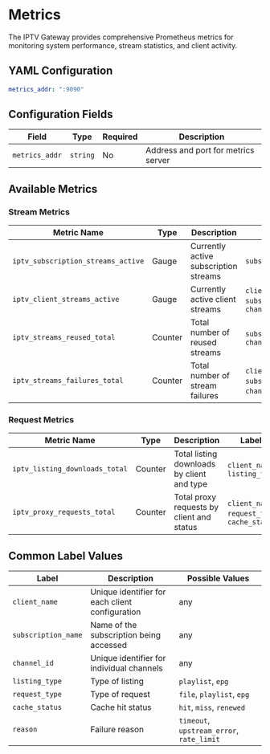 # Metrics

The IPTV Gateway provides comprehensive Prometheus metrics for monitoring system performance, stream statistics, and
client activity.

## YAML Configuration

```yaml
metrics_addr: ":9090"
```

## Configuration Fields

| Field          | Type     | Required | Description                         |
|----------------|----------|----------|-------------------------------------|
| `metrics_addr` | `string` | No       | Address and port for metrics server |

## Available Metrics

### Stream Metrics

| Metric Name                        | Type    | Description                           | Labels                                                     |
|------------------------------------|---------|---------------------------------------|------------------------------------------------------------|
| `iptv_subscription_streams_active` | Gauge   | Currently active subscription streams | `subscription_name`                                        |
| `iptv_client_streams_active`       | Gauge   | Currently active client streams       | `client_name`, `subscription_name`, `channel_id`           |
| `iptv_streams_reused_total`        | Counter | Total number of reused streams        | `subscription_name`, `channel_id`                          |
| `iptv_streams_failures_total`      | Counter | Total number of stream failures       | `client_name`, `subscription_name`, `channel_id`, `reason` |

### Request Metrics

| Metric Name                    | Type    | Description                                | Labels                                        |
|--------------------------------|---------|--------------------------------------------|-----------------------------------------------|
| `iptv_listing_downloads_total` | Counter | Total listing downloads by client and type | `client_name`, `listing_type`                 |
| `iptv_proxy_requests_total`    | Counter | Total proxy requests by client and status  | `client_name`, `request_type`, `cache_status` |

## Common Label Values

| Label               | Description                                     | Possible Values                           |
|---------------------|-------------------------------------------------|-------------------------------------------|
| `client_name`       | Unique identifier for each client configuration | any                                       |
| `subscription_name` | Name of the subscription being accessed         | any                                       |
| `channel_id`        | Unique identifier for individual channels       | any                                       |
| `listing_type`      | Type of listing                                 | `playlist`, `epg`                         |
| `request_type`      | Type of request                                 | `file`, `playlist`, `epg`                 |
| `cache_status`      | Cache hit status                                | `hit`, `miss`, `renewed`                  |
| `reason`            | Failure reason                                  | `timeout`, `upstream_error`, `rate_limit` |
